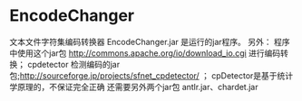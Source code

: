EncodeChanger
=============

文本文件字符集编码转换器
	EncodeChanger.jar 是运行的jar程序。
	另外：
	程序中使用这个jar包 http://commons.apache.org/io/download_io.cgi 进行编码转换；
	cpdetector 检测编码的jar包;http://sourceforge.jp/projects/sfnet_cpdetector/ ；
	cpDetector是基于统计学原理的，不保证完全正确
	还需要另外两个jar包 antlr.jar、chardet.jar
	
	
	
